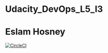 # Udacity_DevOps_L5_l3
# Eslam Hosney

[![CircleCI](https://circleci.com/gh/EslamHosney/Udacity_DevOps_L5_l3/tree/main.svg?style=svg)](https://circleci.com/gh/EslamHosney/Udacity_DevOps_L5_l3/tree/main)
